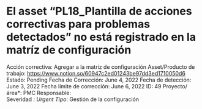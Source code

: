 # El asset “PL18_Plantilla de acciones correctivas para problemas detectados” no está registrado en la matríz de configuración

Acción correctiva: Agregar a la matriz de configuración
Asset/Producto de trabajo: https://www.notion.so/60947c2ed01243be97dd3ed1710050d6
Estado: Pending
Fecha de Corrección: June 4, 2022
Fecha de detección: June 3, 2022
Fecha límite de corrección: June 6, 2022
ID: 49
Proyecto/área*: PMC
Responsable:  
Severidad *: Urgent
Tipo*: Gestión de la configuración